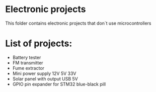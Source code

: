 # Electronic projects
This folder contains electronic projects that don`t use microcontrollers

# List of projects:
- Battery tester
- FM transmitter
- Fume extractor
- Mini power supply 12V 5V 33V
- Solar panel with output USB 5V
- GPIO pin expander for STM32 blue-black pill
